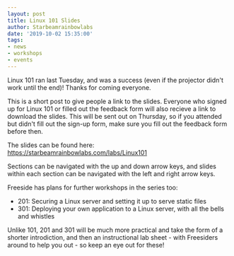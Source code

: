 ```yaml
---
layout: post
title: Linux 101 Slides
author: Starbeamrainbowlabs
date: '2019-10-02 15:35:00'
tags:
- news
- workshops
- events
---
```


Linux 101 ran last Tuesday, and was a success (even if the projector didn't work until the end)! Thanks for coming everyone.

This is a short post to give people a link to the slides. Everyone who signed up for Linux 101 or filled out the feedback form will also recieve a link to download the slides. This will be sent out on Thursday, so if you attended but didn't fill out the sign-up form, make sure you fill out the feedback form before then.

The slides can be found here: <https://starbeamrainbowlabs.com/labs/Linux101>

Sections can be navigated with the up and down arrow keys, and slides within each section can be navigated with the left and right arrow keys.

Freeside has plans for further workshops in the series too:

 - 201: Securing a Linux server and setting it up to serve static files
 - 301: Deploying your own application to a Linux server, with all the bells and whistles

Unlike 101, 201 and 301 will be much more practical and take the form of a shorter introdiction, and then an instructional lab sheet - with Freesiders around to help you out - so keep an eye out for these!
